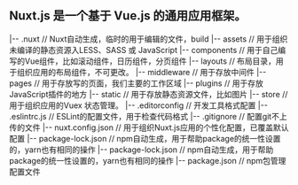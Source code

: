 ## Nuxt.js 是一个基于 Vue.js 的通用应用框架。


|-- .nuxt                            // Nuxt自动生成，临时的用于编辑的文件，build
|-- assets                           // 用于组织未编译的静态资源入LESS、SASS 或 JavaScript
|-- components                       // 用于自己编写的Vue组件，比如滚动组件，日历组件，分页组件
|-- layouts                          // 布局目录，用于组织应用的布局组件，不可更改。
|-- middleware                       // 用于存放中间件
|-- pages                            // 用于存放写的页面，我们主要的工作区域
|-- plugins                          // 用于存放JavaScript插件的地方
|-- static                           // 用于存放静态资源文件，比如图片
|-- store                            // 用于组织应用的Vuex 状态管理。
|-- .editorconfig                    // 开发工具格式配置
|-- .eslintrc.js                     // ESLint的配置文件，用于检查代码格式
|-- .gitignore                       // 配置git不上传的文件
|-- nuxt.config.json                 // 用于组织Nuxt.js应用的个性化配置，已覆盖默认配置
|-- package-lock.json                // npm自动生成，用于帮助package的统一性设置的，yarn也有相同的操作
|-- package-lock.json                // npm自动生成，用于帮助package的统一性设置的，yarn也有相同的操作
|-- package.json                     // npm包管理配置文件
